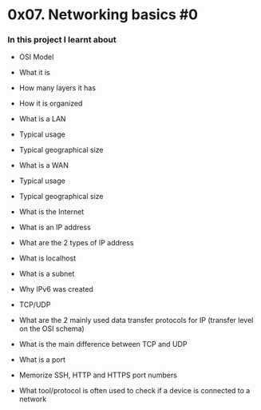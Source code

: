 # 0x07. Networking basics #0

### In this project I learnt about

- OSI Model

 - What it is
 - How many layers it has
 - How it is organized

- What is a LAN

 - Typical usage
 - Typical geographical size

- What is a WAN

 - Typical usage
 - Typical geographical size

- What is the Internet

 - What is an IP address
 - What are the 2 types of IP address
 - What is localhost
 - What is a subnet
 - Why IPv6 was created

- TCP/UDP
 - What are the 2 mainly used data transfer protocols for IP (transfer level on the OSI schema)
 - What is the main difference between TCP and UDP
 - What is a port
 - Memorize SSH, HTTP and HTTPS port numbers
 - What tool/protocol is often used to check if a device is connected to a network
